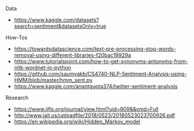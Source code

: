 Data

- https://www.kaggle.com/datasets?search=sentiment&datasetsOnly=true



How-Tos

- https://towardsdatascience.com/text-pre-processing-stop-words-removal-using-different-libraries-f20bac19929a
- https://www.tutorialspoint.com/how-to-get-synonyms-antonyms-from-nltk-wordnet-in-python
- https://github.com/saumyakb/CS4740-NLP-Sentiment-Analysis-using-HMM/blob/master/hmm_sent.py
- https://www.kaggle.com/anantgupta374/twitter-sentiment-analysis

Research

- https://www.ijfis.org/journal/view.html?uid=809&&vmd=Full
- http://www.jait.us/uploadfile/2018/0523/20180523023700926.pdf
- https://en.wikipedia.org/wiki/Hidden_Markov_model
